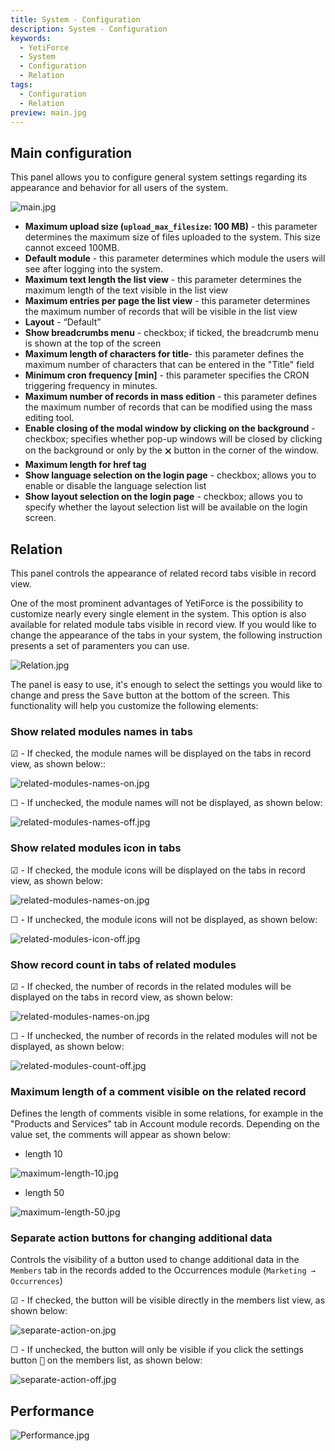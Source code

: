 ```yaml
---
title: System - Configuration
description: System - Configuration
keywords:
  - YetiForce
  - System
  - Configuration
  - Relation
tags:
  - Configuration
  - Relation
preview: main.jpg
---
```


## Main configuration

This panel allows you to configure general system settings regarding its appearance and behavior for all users of the system.

![main.jpg](main.jpg)

- **Maximum upload size (`upload_max_filesize`: 100 MB)** - this parameter determines the maximum size of files uploaded to the system. This size cannot exceed 100MB.
- **Default module** - this parameter determines which module the users will see after logging into the system.
- **Maximum text length the list view** - this parameter determines the maximum length of the text visible in the list view
- **Maximum entries per page the list view** - this parameter determines the maximum number of records that will be visible in the list view
- **Layout** - “Default”
- **Show breadcrumbs menu** - checkbox; if ticked, the breadcrumb menu is shown at the top of the screen
- **Maximum length of characters for title**- this parameter defines the maximum number of characters that can be entered in the "Title" field
- **Minimum cron frequency [min]** - this parameter specifies the CRON triggering frequency in minutes.
- **Maximum number of records in mass edition** - this parameter defines the maximum number of records that can be modified using the mass editing tool.
- **Enable closing of the modal window by clicking on the background** - checkbox; specifies whether pop-up windows will be closed by clicking on the background or only by the <kbd>🗙</kbd> button in the corner of the window.
- **Maximum length for href tag**
- **Show language selection on the login page** - checkbox; allows you to enable or disable the language selection list
- **Show layout selection on the login page** - checkbox; allows you to specify whether the layout selection list will be available on the login screen.

## Relation

This panel controls the appearance of related record tabs visible in record view.

One of the most prominent advantages of YetiForce is the possibility to customize nearly every single element in the system. This option is also available for related module tabs visible in record view. If you would like to change the appearance of the tabs in your system, the following instruction presents a set of paramenters you can use.

![Relation.jpg](Relation.jpg)

The panel is easy to use, it's enough to select the settings you would like to change and press the <kbd>Save</kbd> button at the bottom of the screen. This functionality will help you customize the following elements:

### Show related modules names in tabs

☑ - If checked, the module names will be displayed on the tabs in record view, as shown below::

![related-modules-names-on.jpg](related-modules-names-on.jpg)

☐ - If unchecked, the module names will not be displayed, as shown below:

![related-modules-names-off.jpg](related-modules-names-off.jpg)

### Show related modules icon in tabs

☑ - If checked, the module icons will be displayed on the tabs in record view, as shown below:

![related-modules-names-on.jpg](related-modules-names-on.jpg)

☐ - If unchecked, the module icons will not be displayed, as shown below:

![related-modules-icon-off.jpg](related-modules-icon-off.jpg)

### Show record count in tabs of related modules

☑ - If checked, the number of records in the related modules will be displayed on the tabs in record view, as shown below:

![related-modules-names-on.jpg](related-modules-names-on.jpg)

☐ - If unchecked, the number of records in the related modules will not be displayed, as shown below:

![related-modules-count-off.jpg](related-modules-count-off.jpg)

### Maximum length of a comment visible on the related record

Defines the length of comments visible in some relations, for example in the "Products and Services" tab in Account module records. Depending on the value set, the comments will appear as shown below:

- length 10

![maximum-length-10.jpg](maximum-length-10.jpg)

- length 50

![maximum-length-50.jpg](maximum-length-50.jpg)

### Separate action buttons for changing additional data

Controls the visibility of a button used to change additional data in the `Members` tab in the records added to the Occurrences module (`Marketing → Occurrences`)

☑ - If checked, the button will be visible directly in the members list view, as shown below:

![separate-action-on.jpg](separate-action-on.jpg)

☐ - If unchecked, the button will only be visible if you click the settings button <kbd>:wrench:</kbd> on the members list, as shown below:

![separate-action-off.jpg](separate-action-off.jpg)

## Performance

![Performance.jpg](Performance.jpg)
